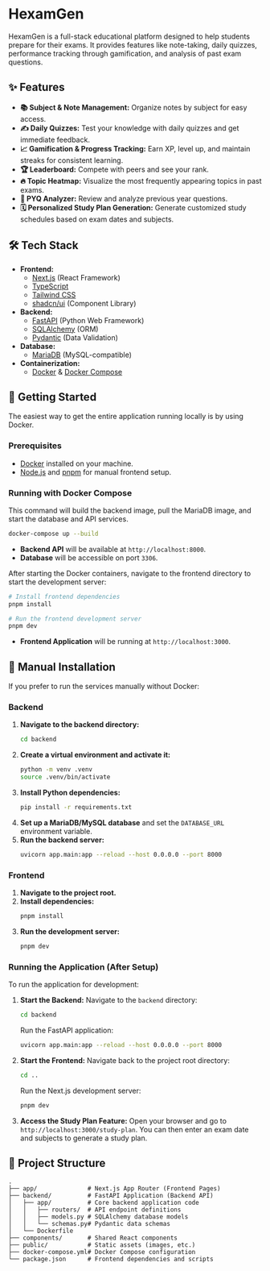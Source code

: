 # HexamGen

HexamGen is a full-stack educational platform designed to help students prepare for their exams. It provides features like note-taking, daily quizzes, performance tracking through gamification, and analysis of past exam questions.

## ✨ Features

- **📚 Subject & Note Management:** Organize notes by subject for easy access.
- **✍️ Daily Quizzes:** Test your knowledge with daily quizzes and get immediate feedback.
- **📈 Gamification & Progress Tracking:** Earn XP, level up, and maintain streaks for consistent learning.
- **🏆 Leaderboard:** Compete with peers and see your rank.
- **🔥 Topic Heatmap:** Visualize the most frequently appearing topics in past exams.
- **📜 PYQ Analyzer:** Review and analyze previous year questions.
- **🗓️ Personalized Study Plan Generation:** Generate customized study schedules based on exam dates and subjects.

## 🛠️ Tech Stack

- **Frontend:**
  - [Next.js](https://nextjs.org/) (React Framework)
  - [TypeScript](https://www.typescriptlang.org/)
  - [Tailwind CSS](https://tailwindcss.com/)
  - [shadcn/ui](https://ui.shadcn.com/) (Component Library)
- **Backend:**
  - [FastAPI](https://fastapi.tiangolo.com/) (Python Web Framework)
  - [SQLAlchemy](https://www.sqlalchemy.org/) (ORM)
  - [Pydantic](https://pydantic-docs.helpmanual.io/) (Data Validation)
- **Database:**
  - [MariaDB](https://mariadb.org/) (MySQL-compatible)
- **Containerization:**
  - [Docker](https://www.docker.com/) & [Docker Compose](https://docs.docker.com/compose/)

## 🚀 Getting Started

The easiest way to get the entire application running locally is by using Docker.

### Prerequisites

- [Docker](https://docs.docker.com/get-docker/) installed on your machine.
- [Node.js](https://nodejs.org/) and [pnpm](https://pnpm.io/installation) for manual frontend setup.

### Running with Docker Compose

This command will build the backend image, pull the MariaDB image, and start the database and API services.

```bash
docker-compose up --build
```

- **Backend API** will be available at `http://localhost:8000`.
- **Database** will be accessible on port `3306`.

After starting the Docker containers, navigate to the frontend directory to start the development server:

```bash
# Install frontend dependencies
pnpm install

# Run the frontend development server
pnpm dev
```

- **Frontend Application** will be running at `http://localhost:3000`.

## 🔧 Manual Installation

If you prefer to run the services manually without Docker:

### Backend

1.  **Navigate to the backend directory:**
    ```bash
    cd backend
    ```
2.  **Create a virtual environment and activate it:**
    ```bash
    python -m venv .venv
    source .venv/bin/activate
    ```
3.  **Install Python dependencies:**
    ```bash
    pip install -r requirements.txt
    ```
4.  **Set up a MariaDB/MySQL database** and set the `DATABASE_URL` environment variable.
5.  **Run the backend server:**
    ```bash
    uvicorn app.main:app --reload --host 0.0.0.0 --port 8000
    ```

### Frontend

1.  **Navigate to the project root.**
2.  **Install dependencies:**
    ```bash
    pnpm install
    ```
3.  **Run the development server:**
    ```bash
    pnpm dev
    ```

### Running the Application (After Setup)

To run the application for development:

1.  **Start the Backend:**
    Navigate to the `backend` directory:
    ```bash
    cd backend
    ```
    Run the FastAPI application:
    ```bash
    uvicorn app.main:app --reload --host 0.0.0.0 --port 8000
    ```

2.  **Start the Frontend:**
    Navigate back to the project root directory:
    ```bash
    cd ..
    ```
    Run the Next.js development server:
    ```bash
    pnpm dev
    ```

3.  **Access the Study Plan Feature:**
    Open your browser and go to `http://localhost:3000/study-plan`.
    You can then enter an exam date and subjects to generate a study plan.


## 📂 Project Structure

```
.
├── app/              # Next.js App Router (Frontend Pages)
├── backend/          # FastAPI Application (Backend API)
│   ├── app/          # Core backend application code
│   │   ├── routers/  # API endpoint definitions
│   │   ├── models.py # SQLAlchemy database models
│   │   └── schemas.py# Pydantic data schemas
│   └── Dockerfile
├── components/       # Shared React components
├── public/           # Static assets (images, etc.)
├── docker-compose.yml# Docker Compose configuration
└── package.json      # Frontend dependencies and scripts
```